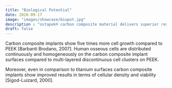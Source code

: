 ```yaml
---
title: "Biological Potential"
date: 2020-09-17
image: "images/showcase/biopot.jpg"
description : "ostapek® carbon composite material delivers superior results in terms of cell growth in comparison to PEEK and Titanium."
draft: false
---
```


Carbon composite implants show five times more cell growth compared to PEEK [Barbanti Brodano, 2007]. 
Human osseous cells are distributed continuously and homogeneously on the carbon composite implant surfaces compared to multi-layered discontinuous cell clusters on PEEK.
<!-- [Relevant Publication](https://saps2412.github.io/publications/Composite%20Barbanti%20Brodano%202007.pdf) -->

Moreover, even in comparison to titanium surfaces carbon composite implants show improved results in terms of cellular density and viability [Sigod-Luizard, 2000]. 
<!-- [Relevant Publication](https://saps2412.github.io/publications/Composite%20Sigot%20Luizard%202000.pdf) -->